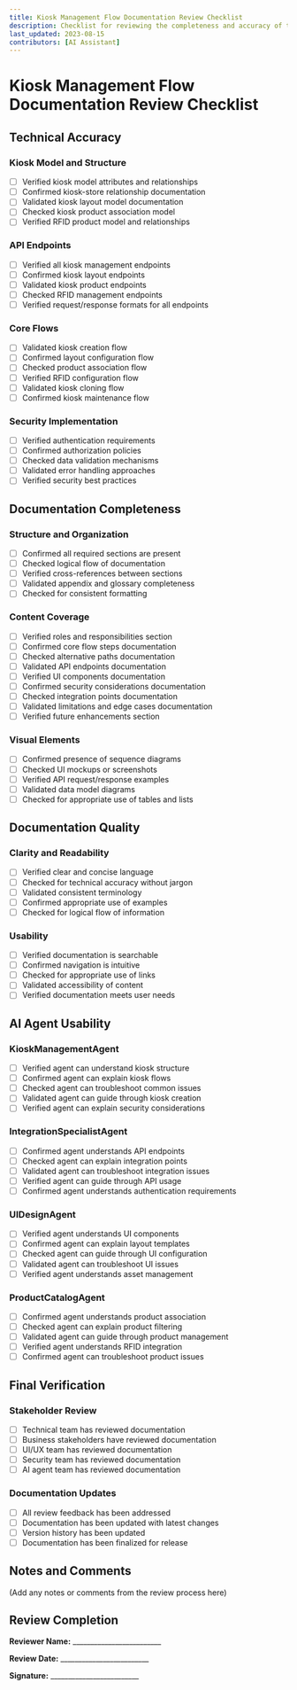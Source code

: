 ```yaml
---
title: Kiosk Management Flow Documentation Review Checklist
description: Checklist for reviewing the completeness and accuracy of the Kiosk Management Flow documentation
last_updated: 2023-08-15
contributors: [AI Assistant]
---
```


# Kiosk Management Flow Documentation Review Checklist

## Technical Accuracy

### Kiosk Model and Structure
- [ ] Verified kiosk model attributes and relationships
- [ ] Confirmed kiosk-store relationship documentation
- [ ] Validated kiosk layout model documentation
- [ ] Checked kiosk product association model
- [ ] Verified RFID product model and relationships

### API Endpoints
- [ ] Verified all kiosk management endpoints
- [ ] Confirmed kiosk layout endpoints
- [ ] Validated kiosk product endpoints
- [ ] Checked RFID management endpoints
- [ ] Verified request/response formats for all endpoints

### Core Flows
- [ ] Validated kiosk creation flow
- [ ] Confirmed layout configuration flow
- [ ] Checked product association flow
- [ ] Verified RFID configuration flow
- [ ] Validated kiosk cloning flow
- [ ] Confirmed kiosk maintenance flow

### Security Implementation
- [ ] Verified authentication requirements
- [ ] Confirmed authorization policies
- [ ] Checked data validation mechanisms
- [ ] Validated error handling approaches
- [ ] Verified security best practices

## Documentation Completeness

### Structure and Organization
- [ ] Confirmed all required sections are present
- [ ] Checked logical flow of documentation
- [ ] Verified cross-references between sections
- [ ] Validated appendix and glossary completeness
- [ ] Checked for consistent formatting

### Content Coverage
- [ ] Verified roles and responsibilities section
- [ ] Confirmed core flow steps documentation
- [ ] Checked alternative paths documentation
- [ ] Validated API endpoints documentation
- [ ] Verified UI components documentation
- [ ] Confirmed security considerations documentation
- [ ] Checked integration points documentation
- [ ] Validated limitations and edge cases documentation
- [ ] Verified future enhancements section

### Visual Elements
- [ ] Confirmed presence of sequence diagrams
- [ ] Checked UI mockups or screenshots
- [ ] Verified API request/response examples
- [ ] Validated data model diagrams
- [ ] Checked for appropriate use of tables and lists

## Documentation Quality

### Clarity and Readability
- [ ] Verified clear and concise language
- [ ] Checked for technical accuracy without jargon
- [ ] Validated consistent terminology
- [ ] Confirmed appropriate use of examples
- [ ] Checked for logical flow of information

### Usability
- [ ] Verified documentation is searchable
- [ ] Confirmed navigation is intuitive
- [ ] Checked for appropriate use of links
- [ ] Validated accessibility of content
- [ ] Verified documentation meets user needs

## AI Agent Usability

### KioskManagementAgent
- [ ] Verified agent can understand kiosk structure
- [ ] Confirmed agent can explain kiosk flows
- [ ] Checked agent can troubleshoot common issues
- [ ] Validated agent can guide through kiosk creation
- [ ] Verified agent can explain security considerations

### IntegrationSpecialistAgent
- [ ] Confirmed agent understands API endpoints
- [ ] Checked agent can explain integration points
- [ ] Validated agent can troubleshoot integration issues
- [ ] Verified agent can guide through API usage
- [ ] Confirmed agent understands authentication requirements

### UIDesignAgent
- [ ] Verified agent understands UI components
- [ ] Confirmed agent can explain layout templates
- [ ] Checked agent can guide through UI configuration
- [ ] Validated agent can troubleshoot UI issues
- [ ] Verified agent understands asset management

### ProductCatalogAgent
- [ ] Confirmed agent understands product association
- [ ] Checked agent can explain product filtering
- [ ] Validated agent can guide through product management
- [ ] Verified agent understands RFID integration
- [ ] Confirmed agent can troubleshoot product issues

## Final Verification

### Stakeholder Review
- [ ] Technical team has reviewed documentation
- [ ] Business stakeholders have reviewed documentation
- [ ] UI/UX team has reviewed documentation
- [ ] Security team has reviewed documentation
- [ ] AI agent team has reviewed documentation

### Documentation Updates
- [ ] All review feedback has been addressed
- [ ] Documentation has been updated with latest changes
- [ ] Version history has been updated
- [ ] Documentation has been finalized for release

## Notes and Comments

(Add any notes or comments from the review process here)

## Review Completion

**Reviewer Name:** _________________________

**Review Date:** _________________________

**Signature:** _________________________ 